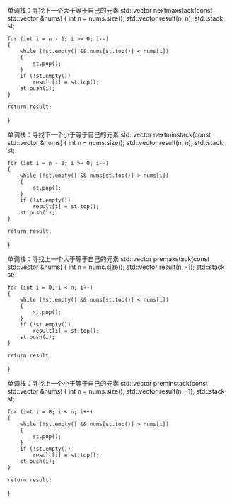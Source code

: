 
单调栈：寻找下一个大于等于自己的元素
std::vector<int> nextmaxstack(const std::vector<int> &nums)
{
    int n = nums.size();
    std::vector<int> result(n, n);
    std::stack<int> st;

    for (int i = n - 1; i >= 0; i--)
    {
        while (!st.empty() && nums[st.top()] < nums[i])
        {
            st.pop();
        }
        if (!st.empty())
            result[i] = st.top();
        st.push(i);
    }

    return result;
}

单调栈：寻找下一个小于等于自己的元素
std::vector<int> nextminstack(const std::vector<int> &nums)
{
    int n = nums.size();
    std::vector<int> result(n, n);
    std::stack<int> st;

    for (int i = n - 1; i >= 0; i--)
    {
        while (!st.empty() && nums[st.top()] > nums[i])
        {
            st.pop();
        }
        if (!st.empty())
            result[i] = st.top();
        st.push(i);
    }

    return result;
}

单调栈：寻找上一个大于等于自己的元素
std::vector<int> premaxstack(const std::vector<int> &nums)
{
    int n = nums.size();
    std::vector<int> result(n, -1);
    std::stack<int> st;

    for (int i = 0; i < n; i++)
    {
        while (!st.empty() && nums[st.top()] < nums[i])
        {
            st.pop();
        }
        if (!st.empty())
            result[i] = st.top();
        st.push(i);
    }

    return result;
}


单调栈：寻找上一个小于等于自己的元素
std::vector<int> preminstack(const std::vector<int> &nums)
{
    int n = nums.size();
    std::vector<int> result(n, -1);
    std::stack<int> st;

    for (int i = 0; i < n; i++)
    {
        while (!st.empty() && nums[st.top()] > nums[i])
        {
            st.pop();
        }
        if (!st.empty())
            result[i] = st.top();
        st.push(i);
    }

    return result;
}
